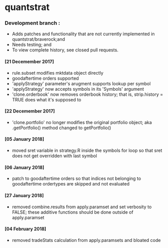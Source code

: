 # quantstrat

### Development branch :
* Adds patches and functionality that are not currently implemented in quantstrat/braverock;and
* Needs testing; and
* To view complete history, see closed pull requests.

#### [21 Decemember 2017]
* rule.subset modifies mktdata object directly
* goodaftertime orders supported
* 'applyStrategy' parameter's arugment supports lookup per symbol
* 'applyStrategy' now accepts symbols in its 'Symbols' argument 
* 'clone.orderbook' now removes orderbook history; that is, strip.history = TRUE does what it's supposed to

#### [22 Decemember 2017]
* 'clone.portfolio' no longer modifies the original portfolio object; aka .getPortfolio() method changed to getPortfolio()

#### [05 January 2018]
* moved sret variable in strategy.R inside the symbols for loop so that sret does not get overridden with last symbol

#### [06 January 2018]
* patch to goodaftertime orders so that indices not belonging to goodaftertime ordertypes are skipped and not evaluated

#### [27 January 2018]
* removed combine.results from apply.paramset and set verbosity to FALSE; these additive functions should be done outside of apply.paramset

#### [04 February 2018]
* removed tradeStats calculation from apply.paramsets and bloated code
